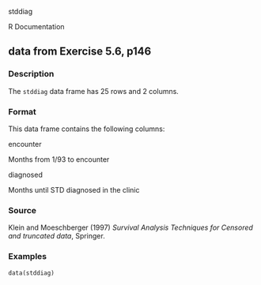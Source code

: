 stddiag

R Documentation

## data from Exercise 5.6, p146

### Description

The `stddiag` data frame has 25 rows and 2 columns.

### Format

This data frame contains the following columns:

encounter

Months from 1/93 to encounter

diagnosed

Months until STD diagnosed in the clinic

### Source

Klein and Moeschberger (1997) _Survival Analysis Techniques for Censored and
truncated data_, Springer.

### Examples

    
    data(stddiag)

